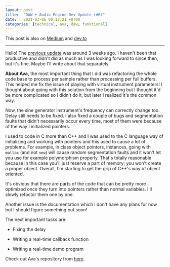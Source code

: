 ```yaml
---
layout: post
title:  "DAW + Audio Engine Dev Update (#6)"
date:   2021-03-06 00:12:21 +0700
categories: [technical, ava, daw, funktional]
---
```


This post is also on [Medium](https://amuuu.medium.com/daw-audio-engine-dev-update-6-25b2db2823f1) and [dev.to](https://dev.to/amuuu/daw-audio-engine-dev-update-6-3g69)
____

Hello! The [previous update](https://dev.to/amuuu/open-source-daw-audio-engine-update-5-2991) was around 3 weeks ago. I haven't been that productive and didn't did as much as I was looking forward to since then, but it's fine. Maybe I'll write about that separately.

**About Ava,** the most important thing that I did was refactoring the whole code base to process per sample rather than processing per full buffers. This helped me fix the issue of playing with virtual instrument parameters! I thought about going with this solution from the beginning but I thought it'd be more complicated so I didn't do it, but later I realized it's the common way.

Now, the sine generator instrument's frequency can correctly change too. Delay still needs to be fixed. I also fixed a couple of bugs and segmentation faults that didn't necessarily occur every time, most of them were because of the way I initialized pointers.

I used to code in C more than C++ and I was used to the C language way of initializing and working with pointers and this used to cause a lot of problems. For example, in class object pointers, instances, going with `malloc` (and not `new`) will cause random segmentation faults and it won't let you use for example polymorphism properly. That's totally reasonable because in this case you'll just reserve a part of memory; you won't create a proper object. Overall, I'm starting to get the grip of C++'s way of object oriented.

It's obvious that there are parts of the code that can be pretty more optimized once they turn into pointers rather than normal variables. I'll slowly refactor them one by one.

Another issue is the documentation which I don't have any plans for now but I should figure something out soon!

The next important tasks are:

- Fixing the delay

- Writing a real-time callback function

- Writing a real-time demo program

Check out Ava's repository from [here](https://github.com/funktional-stdo/ava).
